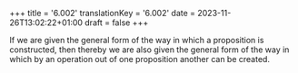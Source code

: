 +++
title = '6.002'
translationKey = '6.002'
date = 2023-11-26T13:02:22+01:00
draft = false
+++

If we are given the general form of the way in which a proposition is constructed, then thereby we are also given the general form of the way in which by an operation out of one proposition another can be created.
